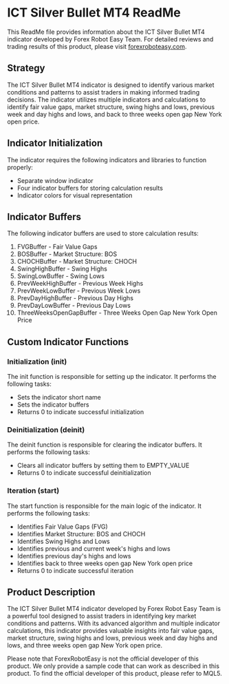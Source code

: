# ICT Silver Bullet MT4 ReadMe

This ReadMe file provides information about the ICT Silver Bullet MT4 indicator developed by Forex Robot Easy Team. For detailed reviews and trading results of this product, please visit [forexroboteasy.com](https://forexroboteasy.com/forex-robot-review/ict-silver-bullet-mt4-unbiased-review-results-analysis/).

## Strategy

The ICT Silver Bullet MT4 indicator is designed to identify various market conditions and patterns to assist traders in making informed trading decisions. The indicator utilizes multiple indicators and calculations to identify fair value gaps, market structure, swing highs and lows, previous week and day highs and lows, and back to three weeks open gap New York open price.

## Indicator Initialization

The indicator requires the following indicators and libraries to function properly:

- Separate window indicator
- Four indicator buffers for storing calculation results
- Indicator colors for visual representation

## Indicator Buffers

The following indicator buffers are used to store calculation results:

1. FVGBuffer - Fair Value Gaps
2. BOSBuffer - Market Structure: BOS
3. CHOCHBuffer - Market Structure: CHOCH
4. SwingHighBuffer - Swing Highs
5. SwingLowBuffer - Swing Lows
6. PrevWeekHighBuffer - Previous Week Highs
7. PrevWeekLowBuffer - Previous Week Lows
8. PrevDayHighBuffer - Previous Day Highs
9. PrevDayLowBuffer - Previous Day Lows
10. ThreeWeeksOpenGapBuffer - Three Weeks Open Gap New York Open Price

## Custom Indicator Functions

### Initialization (init)

The init function is responsible for setting up the indicator. It performs the following tasks:

- Sets the indicator short name
- Sets the indicator buffers
- Returns 0 to indicate successful initialization

### Deinitialization (deinit)

The deinit function is responsible for clearing the indicator buffers. It performs the following tasks:

- Clears all indicator buffers by setting them to EMPTY_VALUE
- Returns 0 to indicate successful deinitialization

### Iteration (start)

The start function is responsible for the main logic of the indicator. It performs the following tasks:

- Identifies Fair Value Gaps (FVG)
- Identifies Market Structure: BOS and CHOCH
- Identifies Swing Highs and Lows
- Identifies previous and current week's highs and lows
- Identifies previous day's highs and lows
- Identifies back to three weeks open gap New York open price
- Returns 0 to indicate successful iteration

## Product Description

The ICT Silver Bullet MT4 indicator developed by Forex Robot Easy Team is a powerful tool designed to assist traders in identifying key market conditions and patterns. With its advanced algorithm and multiple indicator calculations, this indicator provides valuable insights into fair value gaps, market structure, swing highs and lows, previous week and day highs and lows, and three weeks open gap New York open price.

Please note that ForexRobotEasy is not the official developer of this product. We only provide a sample code that can work as described in this product. To find the official developer of this product, please refer to MQL5.
